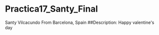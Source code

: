# Practica17_Santy_Final

Santy Vilcacundo
From Barcelona, Spain
##Description: Happy valentine's day

